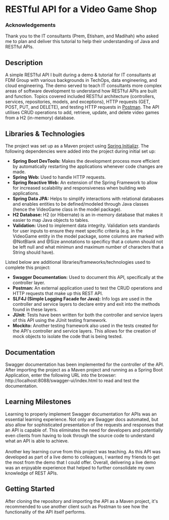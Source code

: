 # RESTful API for a Video Game Shop
### Acknowledgements 
Thank you to the IT consultants (Prem, Etisham, and Madihah) who asked me to plan and deliver this tutorial to help their understanding of Java and RESTful APIs.
## Description
A simple RESTful API I built during a demo & tutorial for IT consultants at FDM Group with various backgrounds in TechOps, data engineering, and cloud engineering. The demo served to teach IT consultants more complex areas of software development to understand how RESTful APIs are built and function. Topics covered included RESTful architecture (controllers, services, repositories, models, and exceptions), HTTP requests (GET, POST, PUT, and DELETE), and testing HTTP requests in [Postman](https://www.postman.com/downloads/). The API utilises CRUD operations to add, retrieve, update, and delete video games from a H2 (in-memory) database.
## Libraries & Technologies
The project was set up as a Maven project using [Spring Initializr](https://start.spring.io/). The following dependencies were added into the project during initial set up:
- **Spring Boot DevTools:** Makes the development process more efficient by automatically restarting the applications whenever code changes are made.
- **Spring Web:** Used to handle HTTP requests.
- **Spring Reactive Web:** An extension of the Spring Framework to allow for increased scalability and responsiveness when building web applications.
- **Spring Data JPA:** Helps to simplify interactions with relational databases and enables entities to be defined/modeled through Java classes (hence the VideoGame class in the model package).
- **H2 Database:** H2 (or Hibernate) is an in-memory database that makes it easier to map Java objects to tables.
- **Validation:** Used to implement data integrity. Validation sets standards for user inputs to ensure they meet specific criteria (e.g. in the VideoGame entity in the model package, some columns are marked with @NotBlank and @Size annotations to specificy that a column should not be left null and what minimun and maximum number of characters that a String should have).

Listed below are additional libraries/frameworks/technologies used to complete this project:
- **Swagger Documentation:** Used to document this API, specifically at the controller layer.
- **Postman:** An external application used to test the CRUD operations and HTTP requests that make up this REST API.
- **SLF4J (Simple Logging Facade for Java):** Info logs are used in the controller and service layers to declare entry and exit into the methods found in these layers.
- **JUnit:** Tests have been written for both the controller and service layers of this API using the JUnit testing framework.
- **Mockito:** Another testing framework also used in the tests created for the API's controller and service layers. This allows for the creation of mock objects to isolate the code that is being tested.
## Documentation
Swagger documentation has been implemented for the controller of the API. After importing the project as a Maven project and running as a Spring Boot Application, enter the following URL into the browser: http://localhost:8088/swagger-ui/index.html to read and test the documentation.
## Learning Milestones
Learning to properly implement Swagger documentation for APIs was an essential learning experience. Not only are Swagger docs automated, but also allow for sophisticated presentation of the requests and responses that an API is capable of. This eliminates the need for developers and potentially even clients from having to look through the source code to understand what an API is able to achieve. 
<br/><br/>
Another key learning curve from this project was teaching. As this API was developed as part of a live demo to colleagues, I wanted my friends to get the most from the demo that I could offer. Overall, delivering a live demo was an enjoyable experience that helped to further consolidate my own knowledge of REST APIs. 
## Getting Started
After cloning the repository and importing the API as a Maven project, it's recommended to use another client such as Postman to see how the functionality of the API itself performs. 

